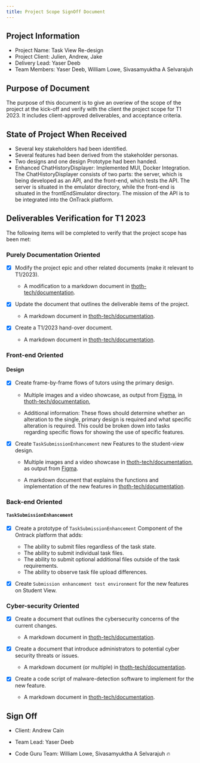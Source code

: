 ```yaml
---
title: Project Scope SignOff Document
---
```


## Project Information

- Project Name: Task View Re-design
- Project Client: Julien, Andrew, Jake
- Delivery Lead: Yaser Deeb
- Team Members: Yaser Deeb, William Lowe, Sivasamyuktha A Selvarajuh

## Purpose of Document

The purpose of this document is to give an overiew of the scope of the project
at the kick-off and verify with the client the project scope for T1 2023. It
includes client-approved deliverables, and acceptance criteria.

## State of Project When Received

- Several key stakeholders had been identified.
- Several features had been derived from the stakeholder personas.
- Two designs and one design Prototype had been handed.
- Enhanced ChatHistoryDisplayer: Implemented MUI, Docker Integration. The ChatHistoryDisplayer
  consists of two parts: the server, which is being developed as an API, and the
  front-end, which tests the API. The server is situated in the emulator
  directory, while the front-end is situated in the frontEndSimulator directory.
  The mission of the API is to be integrated into the OnTrack platform.

## Deliverables Verification for T1 2023

The following items will be completed to verify that the project scope has been met:

### Purely Documentation Oriented

- [x] Modify the project epic and other related documents (make it relevant to T1/2023).

  - A modification to a markdown document in
    [thoth-tech/documentation](https://github.com/thoth-tech/documentation/tree/main/docs/OnTrack/Task%20Submission%20%26%20Redesign).

- [x] Update the document that outlines the deliverable items of the project.

  - A markdown document in
    [thoth-tech/documentation](https://github.com/thoth-tech/documentation/tree/main/docs/OnTrack/Task%20Submission%20%26%20Redesign).

- [x] Create a T1/2023 hand-over document.
  - A markdown document in
    [thoth-tech/documentation](https://github.com/thoth-tech/documentation/tree/main/docs/OnTrack/Task%20Submission%20%26%20Redesign).

### Front-end Oriented

#### Design

- [x] Create frame-by-frame flows of tutors using the primary design.

  - Multiple images and a video showcase, as output from [Figma](https://www.figma.com/),
    in
    [thoth-tech/documentation](https://github.com/thoth-tech/documentation/tree/main/docs/OnTrack/Task%20Submission%20%26%20Redesign/design_images),

  - Additional information: These flows should determine whether an alteration
    to the single, primary design is required and what specific alteration is
    required. This could be broken down into tasks regarding specific flows for
    showing the use of specific features.

- [x] Create `TaskSubmissionEnhancement` new Features to the student-view design.

  - Multiple images and a video showcase in
    [thoth-tech/documentation](https://github.com/thoth-tech/documentation/tree/main/docs/OnTrack/Task%20Submission%20%26%20Redesign/design_images),
    as output from [Figma](https://www.figma.com/).

  - A markdown document that explains the functions and implementation of the
    new features in
    [thoth-tech/documentation](https://github.com/thoth-tech/documentation/tree/main/docs/OnTrack/Task%20Submission%20%26%20Redesign).

### Back-end Oriented

#### `TaskSubmissionEnhancement`

- [x] Create a prototype of `TaskSubmissionEnhancement` Component of the Ontrack
  platform that adds:

  - The ability to submit files regardless of the task state.
  - The ability to submit individual task files.
  - The ability to submit optional additional files outside of the task requirements.
  - The ability to observe task file upload differences.

- [x] Create `Submission enhancement test environment` for the new features on
  Student View.

### Cyber-security Oriented

- [x] Create a document that outlines the cybersecurity concerns of the current changes.

  - A markdown document in
    [thoth-tech/documentation](https://github.com/thoth-tech/documentation/tree/main/docs/OnTrack/Task%20Submission%20%26%20Redesign).

- [x] Create a document that introduce administrators to potential cyber security
    threats or issues.

  - A markdown document (or multiple) in
    [thoth-tech/documentation](https://github.com/thoth-tech/documentation/tree/main/docs/OnTrack/Task%20Submission%20%26%20Redesign).

- [x] Create a code script of malware-detection software to implement for the
    new feature.

  - A markdown document in
    [thoth-tech/documentation](https://github.com/thoth-tech/documentation/tree/main/docs/OnTrack/Task%20Submission%20%26%20Redesign).

## Sign Off

- Client: Andrew Cain

- Team Lead: Yaser Deeb

- Code Guru Team: William Lowe, Sivasamyuktha A Selvarajuh 🔥
